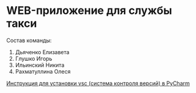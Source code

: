 # WEB-приложение для службы такси
Состав команды:
1. Дьяченко Елизавета
2. Глушко Игорь
3. Ильинский Никита
4. Рахматуллина Олеся


[Инструкция для установки vsc (система контроля версий) в PyСharm]()
